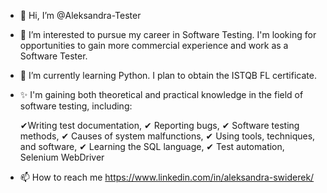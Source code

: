 - 👋 Hi, I’m @Aleksandra-Tester
- 👀 I’m interested to pursue my career in Software Testing.
      I'm looking for opportunities to gain more commercial experience and work
     as a Software Tester. 
- 🌱 I’m currently learning Python. I plan to obtain the ISTQB FL certificate.  
- ✨ I'm gaining both theoretical and practical knowledge in the field of software testing, including:
 
     ✔Writing test documentation,
     ✔ Reporting bugs,
     ✔ Software testing methods,
     ✔ Causes of system malfunctions,
     ✔ Using tools, techniques, and software,
     ✔ Learning the SQL language,
     ✔ Test automation, Selenium WebDriver
- 📫 How to reach me https://www.linkedin.com/in/aleksandra-swiderek/

<!---
Aleksandra-Tester/Aleksandra-Tester is a ✨ special ✨ repository because its `README.md` (this file) appears on your GitHub profile.
You can click the Preview link to take a look at your changes.
--->
